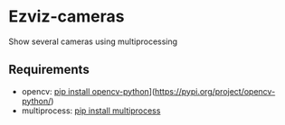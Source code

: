 # Ezviz-cameras
Show several cameras using multiprocessing

## Requirements
- opencv: [pip install opencv-python](https://askubuntu.com/questions/1312297/usb-wifi-adapter-is-not-working-on-ubuntu-20-04-1-lts)](https://pypi.org/project/opencv-python/)
- multiprocess: [pip install multiprocess](https://pypi.org/project/multiprocess/)
